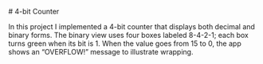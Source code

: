 # 4-bit Counter

In this project I implemented a 4-bit counter that displays both decimal and binary forms. 
The binary view uses four boxes labeled 8-4-2-1; each box turns green when its bit is 1. 
When the value goes from 15 to 0, the app shows an “OVERFLOW!” message to illustrate wrapping. 
